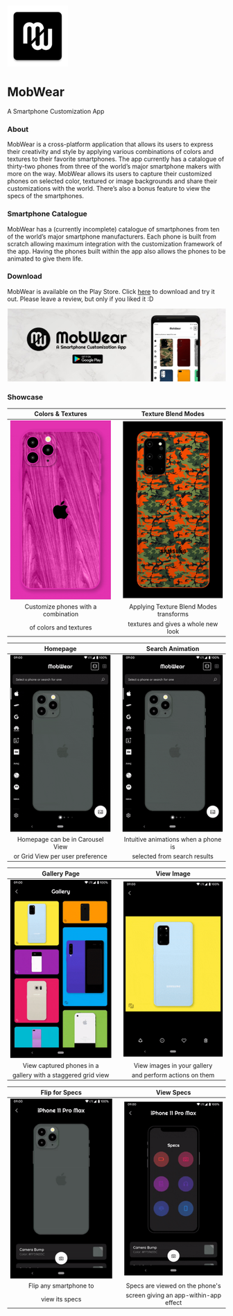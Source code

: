 <img src="readme_assets/ic_launcher.png" width="140">

# MobWear
A Smartphone Customization App

### About

MobWear is a cross-platform application that allows its users to express their creativity and style by applying various combinations of colors and textures to their favorite smartphones.
The app currently has a catalogue of thirty-two phones from three of the world’s major smartphone makers with more on the way. MobWear allows its users to capture their customized phones on selected color, textured or image backgrounds and share their customizations with the world. There’s also a bonus feature to view the specs of the smartphones.

### Smartphone Catalogue

MobWear has a (currently incomplete) catalogue of smartphones from ten of the world’s major smartphone manufacturers. Each phone is built from scratch allowing maximum integration with the customization framework of the app. Having the phones built within the app also allows the phones to be animated to give them life.

### Download
MobWear is available on the Play Store. Click [here](bit.ly/download-mobwear-android) to download and try it out.
Please leave a review, but only if you liked it :D

<img src="readme_assets/banner.jpeg" width="680">

### Showcase

| Colors & Textures | | Texture Blend Modes |
| :---: | --- | :---: |
| <img src="readme_assets/iphone11promax.gif" width="300"> || <img src="readme_assets/galaxys20plus.gif" width="300"> |
| Customize phones with a combination || Applying Texture Blend Modes transforms |
| of colors and textures || textures and gives a whole new look |

| Homepage | | Search Animation |
| :---: | --- | :---: |
| <img src="readme_assets/homepage.gif" width="300"> ||  <img src="readme_assets/search_anim.gif" width="300"> |
| Homepage can be in Carousel View || Intuitive animations when a phone is |
| or Grid View per user preference || selected from search results |

| Gallery Page || View Image |
| :---: | --- | :---: |
| <img src="readme_assets/gallery_page.gif" width="300"> || <img src="readme_assets/gallery_view.gif" width="300"> |
| View captured phones in a || View images in your gallery |
| gallery with a staggered grid view || and perform actions on them |

| Flip for Specs || View Specs |
| :---: | --- | :---: |
| <img src="readme_assets/specs_flip.gif" width="300"> || <img src="readme_assets/specs_view.gif" width="300"> |
| Flip any smartphone to || Specs are viewed on the phone's |
| view its specs || screen giving an app-within-app effect |
